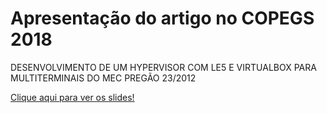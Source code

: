 # Apresentação do artigo no COPEGS 2018

DESENVOLVIMENTO DE UM HYPERVISOR COM LE5 E VIRTUALBOX PARA MULTITERMINAIS DO MEC PREGÃO 23/2012

[Clique aqui para ver os slides!](https://ailtonbsj.github.io/copegs2018-multiseat/)
